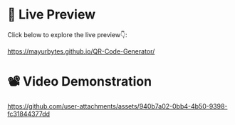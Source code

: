 # 👀 Live Preview
Click below to explore the live preview👇:

https://mayurbytes.github.io/QR-Code-Generator/

# 📽️ Video Demonstration

https://github.com/user-attachments/assets/940b7a02-0bb4-4b50-9398-fc31844377dd
